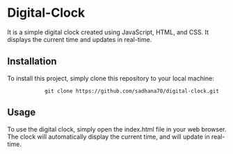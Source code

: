 # Digital-Clock

It is a simple digital clock created using JavaScript, HTML, and CSS. It displays the current time and updates in real-time.


## Installation
To install this project, simply clone this repository to your local machine:
             
                git clone https://github.com/sadhana70/digital-clock.git
                

## Usage
To use the digital clock, simply open the index.html file in your web browser. The clock will automatically display the current time, and will update in real-time.
